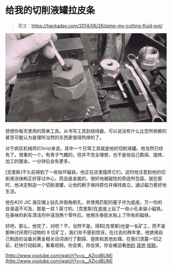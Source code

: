 # 给我的切削液罐拉皮条

> 原文：<https://hackaday.com/2014/06/26/pimp-my-cutting-fluid-pot/>

![oil pot](img/e210fba73f9f13c2c99570d229d2d18f.png)

想想你每天使用的简单工具。从书写工具到绕线器，可以说没有什么比您所依赖的甚至可能认为是理所当然的东西更值得热焊的了。

对于疯狂机械师(Chris)来说，其中一个日常工具就是他的切削液罐。他当然已经有了。很重的一个。有男子气概的。但并不完全理想，也不是他自己勘探、提炼、加工的镀金。一分钟后会有更多。

[克里斯]不久前得到了一些钕环磁铁。他正在店里摆弄它们，这时他注意到他的切削液涂抹刷正好穿过中心，而且是金属的，很好地被磁性的奇迹所包容。就在那时，他决定制造一个切削液罐，让他的刷子保持原位并保持直立。通过磁力更好地生活。

他在#20 JIC 液压帽上钻孔并倒角刷孔，并使用匹配的塞子作为底座。万一你的目录遥不可及，那是一双 1 英寸的。[克里斯]在底座上钻了一些小孔来装小磁铁。在美味的刹车清洁剂中浸泡两个零件后，他用乐泰胶水粘上了所有的磁铁。

好吧，那么，他完了，对吧？不，当然不是。得知[克里斯]也是一名矿工，而不是那种讨厌爬行动物的 8 位矿工，我们并不感到惊讶。在过去的两年里，他使用自己制造的设备对黄金相关动词进行了勘探、提炼和其他处理。在我们泄露一切之前，赶快行动起来，看看视频。你会笑，你会哭，你会被迫看[他的](http://hackaday.com/2014/02/08/behold-lil-screwy-a-homebrew-100-ton-press/) [其他](http://hackaday.com/2014/03/20/fail-of-the-week-the-demise-of-lil-screwy/) [视频](http://hackaday.com/2014/05/26/achievement-unlocked-drill-a-square-hole-with-a-rotary-broach/)。

[http://www.youtube.com/watch?v=q__AZjcdBUM](http://www.youtube.com/watch?v=q__AZjcdBUM)